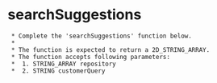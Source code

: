 # searchSuggestions
     * Complete the 'searchSuggestions' function below.
     *
     * The function is expected to return a 2D_STRING_ARRAY.
     * The function accepts following parameters:
     *  1. STRING_ARRAY repository
     *  2. STRING customerQuery

